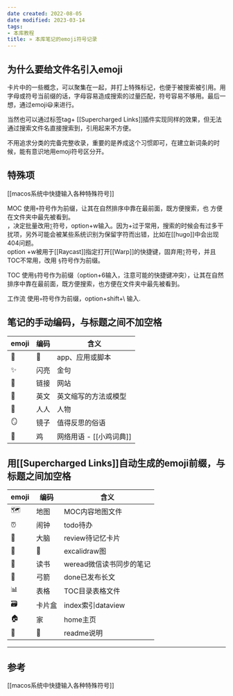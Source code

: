 ```yaml
---
date created: 2022-08-05
date modified: 2023-03-14
tags:
- 本库教程
title: » 本库笔记的emoji符号记录
---
```

## 为什么要给文件名引入emoji

卡片中的一些概念，可以聚集在一起，并打上特殊标记，也便于被搜索被引用。用字母或符号当前缀的话，字母容易造成搜索的过量匹配，符号容易不够用。最后一想，通过emoji😃来进行。

当然也可以通过标签tag+ [[Supercharged Links]]插件实现同样的效果，但无法通过搜索文件名直接搜索到，引用起来不方便。

不用追求分类的完备完整收录，重要的是养成这个习惯即可，在建立新词条的时候，能有意识地用emoji符号区分开。

## 特殊项

[[macos系统中快捷输入各种特殊符号]]

MOC 使用`+`符号作为前缀，让其在自然排序中靠在最前面，既方便搜索，也 方便在文件夹中最先被看到。  
	，决定批量改用`∑`符号，option+w输入。因为+过于常用，搜索的时候会有过多干扰项，另外可能会被某些系统识别为保留字符而出错，比如在[[hugo]]中会出现404问题。  
	option +w被用于[[Raycast]]指定打开[[Warp]]的快捷键，固弃用`∑`符号，并且TOC不常用，改用 `§`符号作为前缀。

TOC 使用`§`符号作为前缀（option+6输入，注意可能的快捷键冲突），让其在自然排序中靠在最前面，既方便搜索，也方便在文件夹中最先被看到。

工作流 使用`»`符号作为前缀，option+shift+\ 输入.

## 笔记的手动编码，与标题之间不加空格

| emoji | 编码 | 含义                 |
| ----- | ---- | -------------------- |
| 🤖    | 🤖 | app、应用或脚本            |
| ✨    | 闪亮 | 金句                 |
| 🔗    | 链接 | 网站                 |
| 🔡    | 英文 | 英文缩写的方法或模型 |
| 🧑    | 人人 | 人物                 |
| 🪞    | 镜子 | 值得反思的俗语       |
| 🐤    | 鸡   | 网络用语 - [[小鸡词典]]                     |

## 用[[Supercharged Links]]自动生成的emoji前缀，与标题之间加空格

| emoji | 编码   | 含义                     |
| ----- | ------ | ------------------------ |
| 🗺     | 地图   | MOC内容地图文件          |
| ⏰    | 闹钟   | todo待办                 |
| 🧠    | 大脑   | review待记忆卡片         |
| 🎨    | 🎨     | excalidraw图             |
| 📖    | 读书   | weread微信读书同步的笔记 |
| 🏹    | 弓箭   | done已发布长文           |
| 📊    | 表格   | TOC目录表格文件          |
| 🗃     | 卡片盒 | index索引dataview        |
| 🏠    | 家     | home主页                 |
| 📃    | 📃   | readme说明                         |

---

## 参考

[[macos系统中快捷输入各种特殊符号]]